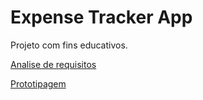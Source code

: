 # Expense Tracker App

Projeto com fins educativos.

[Analise de requisitos](https://github.com/lucianovianna/expense-tracker-app/blob/master/ANALISE.md)
 
[Prototipagem](https://marvelapp.com/4bad91b)


